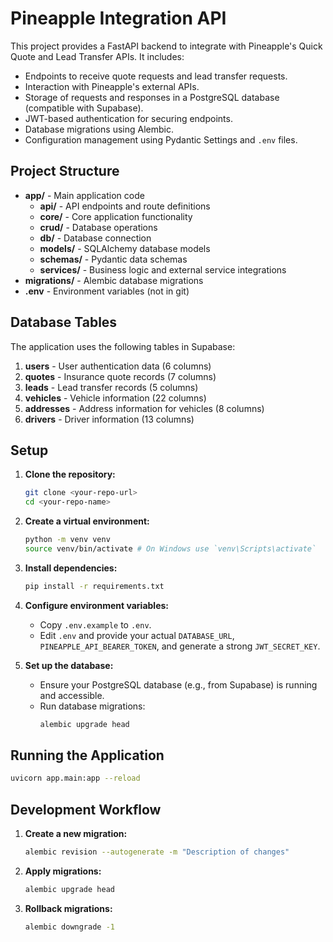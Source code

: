 # Pineapple Integration API

This project provides a FastAPI backend to integrate with Pineapple's Quick Quote and Lead Transfer APIs. It includes:

- Endpoints to receive quote requests and lead transfer requests.
- Interaction with Pineapple's external APIs.
- Storage of requests and responses in a PostgreSQL database (compatible with Supabase).
- JWT-based authentication for securing endpoints.
- Database migrations using Alembic.
- Configuration management using Pydantic Settings and `.env` files.

## Project Structure

- **app/** - Main application code
  - **api/** - API endpoints and route definitions
  - **core/** - Core application functionality
  - **crud/** - Database operations
  - **db/** - Database connection
  - **models/** - SQLAlchemy database models
  - **schemas/** - Pydantic data schemas
  - **services/** - Business logic and external service integrations
- **migrations/** - Alembic database migrations
- **.env** - Environment variables (not in git)

## Database Tables

The application uses the following tables in Supabase:

1. **users** - User authentication data (6 columns)
2. **quotes** - Insurance quote records (7 columns)
3. **leads** - Lead transfer records (5 columns)
4. **vehicles** - Vehicle information (22 columns)
5. **addresses** - Address information for vehicles (8 columns)
6. **drivers** - Driver information (13 columns)

## Setup

1.  **Clone the repository:**

    ```bash
    git clone <your-repo-url>
    cd <your-repo-name>
    ```

2.  **Create a virtual environment:**

    ```bash
    python -m venv venv
    source venv/bin/activate # On Windows use `venv\Scripts\activate`
    ```

3.  **Install dependencies:**

    ```bash
    pip install -r requirements.txt
    ```

4.  **Configure environment variables:**

    - Copy `.env.example` to `.env`.
    - Edit `.env` and provide your actual `DATABASE_URL`, `PINEAPPLE_API_BEARER_TOKEN`, and generate a strong `JWT_SECRET_KEY`.

5.  **Set up the database:**
    - Ensure your PostgreSQL database (e.g., from Supabase) is running and accessible.
    - Run database migrations:
      ```bash
      alembic upgrade head
      ```

## Running the Application

```bash
uvicorn app.main:app --reload
```

## Development Workflow

1. **Create a new migration:**

   ```bash
   alembic revision --autogenerate -m "Description of changes"
   ```

2. **Apply migrations:**

   ```bash
   alembic upgrade head
   ```

3. **Rollback migrations:**
   ```bash
   alembic downgrade -1
   ```
